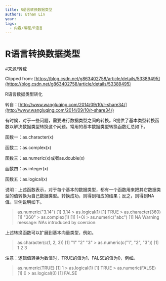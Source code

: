 ```yaml
---
title: R语言转换数据类型
authors: Ethan Lin
year:
tags:
  - 内容/编程/R语言 
---
```


# R语言转换数据类型




#来源/转载 
   

Clipped from: [https://blog.csdn.net/g863402758/article/details/53389495](https://blog.csdn.net/g863402758/article/details/53389495)

R语言数据类型转化

转自：[http://www.wangluqing.com/2014/09/10/r-share34/](http://www.wangluqing.com/2014/09/10/r-share34/)

有时候，对于一些问题，需要进行数据类型之间的转换。R提供了基本类型转换函数以解决数据类型转换这个问题。常用的基本数据类型转换函数汇总如下。

函数一：as.character(x)

函数二：as.complex(x)

函数三：as.numeric(x)或者as.double(x)

函数四：as.integer(x)

函数五：as.logical(x)

说明：上述函数表示，对于每个基本的数据类型，都有一个函数用来把其它数据类型的值转换为自己数据类型。转换成功，则得到相应的结果；反之，则得到NA值。举例说明如下。

> as.numeric("3.14") [1] 3.14 > as.logical(1) [1] TRUE > as.character(360) [1] "360" > as.complex(1) [1] 1+0i > as.numeric("abc") [1] NA Warning message: NAs introduced by coercion

上述转换函数可以扩展到基本向量类型，例如。

> as.character(c(1, 2, 3)) [1] "1" "2" "3" > as.numeric(c("1", "2", "3")) [1] 1 2 3

注意：逻辑值转换为数值时，TRUE的值为1，FALSE的值为0，例如。

> as.numeric(TRUE) [1] 1 > as.logical(1) [1] TRUE > as.numeric(FALSE) [1] 0 > as.logical(0) [1] FALSE